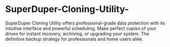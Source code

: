 # SuperDuper-Cloning-Utility-
SuperDuper Cloning Utility offers professional-grade data protection with its intuitive interface and powerful scheduling. Make perfect copies of your drives for instant recovery, archiving, or upgrading your system. The definitive backup strategy for professionals and home users alike.

